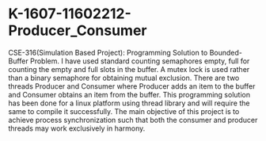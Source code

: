# K-1607-11602212-Producer_Consumer
CSE-316(Simulation Based Project): Programming Solution to Bounded-Buffer Problem. I have used standard counting semaphores
empty, full for counting the empty and full slots in the buffer. A mutex lock is used rather than a binary semaphore for obtaining mutual exclusion.
There are two threads Producer and Consumer where Producer adds an item to the buffer and Consumer obtains an item from the
buffer. This programming solution has been done for a linux platform using thread library and will require the same to compile
it successfully. The main objective of this project is to achieve process synchronization such that both the consumer and producer threads may work exclusively in harmony.

